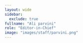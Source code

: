 ```yaml
---
layout: wide
sidebar:
  exclude: true
fullname: "Ali parvini"
role: "Editor-in-Chief"
image: "images/staff/parvini.png"
---
```

